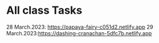 # All class Tasks
28 March.2023: https://papaya-fairy-c051d2.netlify.app
29 March.2023:https://dashing-cranachan-5dfc7b.netlify.app
